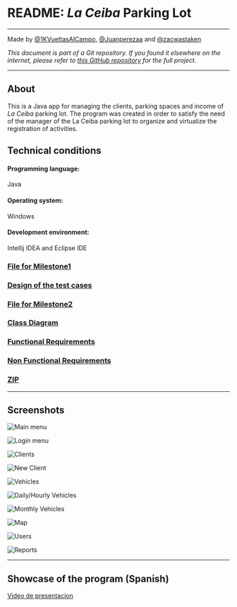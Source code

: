 # README: <i>La Ceiba</i> Parking Lot

---
Made by [@1KVueltasAlCampo](https://github.com/1KVueltasAlCampo), [@Juanperezaa](https://github.com/Juanperezaa) and [@zacwastaken](https://github.com/zacwastaken)

<i>This document is part of a Git repository. If you found it elsewhere on the internet, please refer
to [this GitHub repository](https://github.com/zacwastaken/la-ceiba-parking-lot) for the full project.</i>

---

## About

This is a Java app for managing the clients, parking spaces and income of <i>La Ceiba</i> parking
lot. The program was created in order to satisfy the need of the manager of the La Ceiba parking lot to organize and virtualize the registration of activities.

## Technical conditions
#### Programming language:
Java
#### Operating system:
Windows
#### Development environment:
Intellij IDEA and Eclipse IDE

### [File for Milestone1](docs/FirstDelivery.pdf)
### [Design of the test cases](docs/DiseñoDePruebasUnitarias.pdf)
### [File for Milestone2](docs/2ndMilestone.pdf)
### [Class Diagram](docs/ClassDiagram.pdf)
### [Functional Requirements](docs/RequerimientosFuncionalesTI3.pdf)
### [Non Functional Requirements](docs/RequerimientosNoFuncionales.pdf)
### [ZIP](docs/A00368421-A00369582-A00368069.zip)

---

## Screenshots 

![Main menu](docs/screenshots/main-menu.png "Main menu")

![Login menu](docs/screenshots/login.png "Login menu")

![Clients](docs/screenshots/client-tbv.png "Clients view")

![New Client](docs/screenshots/new-client-emerg.png "New Client")

![Vehicles](docs/screenshots/vehicle-tbv.png "Vehicles view")

![Daily/Hourly Vehicles](docs/screenshots/vehicle-hod.png "Hourly/Daily Vehicles view")

![Monthly Vehicles](docs/screenshots/vehicle-monthly.png "Monthly Vehicles")

![Map](docs/screenshots/map.png "Map of the parking lot")

![Users](docs/screenshots/user-tbv.png "Users view")

![Reports](docs/screenshots/reports.png "Reports menu")

---

## Showcase of the program (Spanish)

[Video de presentacion](https://youtu.be/xBHie-eb37k)
